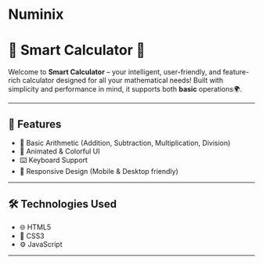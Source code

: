 # Numinix

# 🧠 Smart Calculator 🧮

Welcome to **Smart Calculator** – your intelligent, user-friendly, and feature-rich calculator designed for all your mathematical needs! Built with simplicity and performance in mind, it supports both **basic** operations🌍.

---

## 🚀 Features

- 🔢 Basic Arithmetic (Addition, Subtraction, Multiplication, Division)
- 🎨 Animated & Colorful UI
- ⌨️ Keyboard Support
- 📱 Responsive Design (Mobile & Desktop friendly)
  
---

## 🛠️ Technologies Used

- 🌐 HTML5
- 🎨 CSS3
- ⚙️ JavaScript 

---
